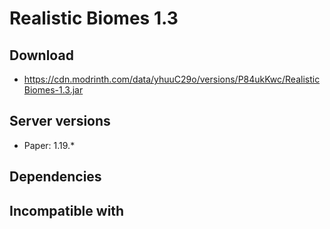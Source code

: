 # Realistic Biomes 1.3

## Download
- https://cdn.modrinth.com/data/yhuuC29o/versions/P84ukKwc/RealisticBiomes-1.3.jar

## Server versions
- Paper: 1.19.*

## Dependencies

## Incompatible with